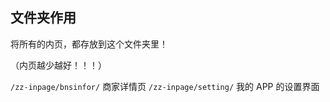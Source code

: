 ## 文件夹作用

将所有的内页，都存放到这个文件夹里！

（内页越少越好！！！）

`/zz-inpage/bnsinfor/`          商家详情页
`/zz-inpage/setting/`           我的 APP 的设置界面